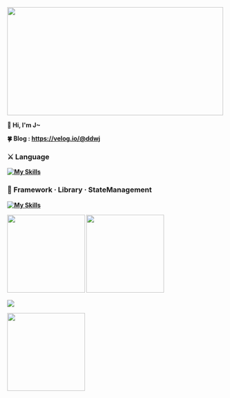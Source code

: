 <img src="https://www.freecodecamp.org/news/content/images/size/w2000/2022/10/typescript-cover.jpg" style="width:500px; height:250px;"/>

<b>👋 Hi, I'm J~<br>

<b>🍀 Blog<b>
: https://velog.io/@ddwj<br>
 
<p>      
 <h3>⚔️ Language</h3>
 
 [![My Skills](https://skillicons.dev/icons?i=js,react,ts)](https://skillicons.dev)

<h3>🔨 Framework · Library · StateManagement</h3>
 
[![My Skills](https://skillicons.dev/icons?i=styledcomponents,nextjs)](https://skillicons.dev)
 
</p>
      
               
<p>
 <img height="180em" src="https://github-readme-stats.vercel.app/api?username=JHKIMS&show_icons=true&theme=algolia" />
 <img height="180em" src="https://github-readme-stats.vercel.app/api/top-langs/?username=JHKIMS&layout=compact&theme=nord" />
</p>

<img src="https://wakatime.com/badge/user/fd0095d7-2c93-49bc-9e72-8b046b1f6dcc.svg" />
<p>
 <img height="180em" src="http://mazassumnida.wtf/api/generate_badge?boj=wjdgns5131" />
</p>
